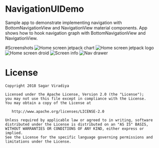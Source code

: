 # NavigationUIDemo
Sample app to demonstrate implementing navigation with BottomNavigationView and NavigationView material components. App shows how to hook navigation graph with BottomNavigationView and NavigationView.

#Screenshots
![Home screen jetpack chart](https://github.com/sagar-viradiya/NavigationUIDemo/blob/master/screenshots/app_screenshot_one.png "Home screen jetpack chart")
![Home screen jetpack logo](https://github.com/sagar-viradiya/NavigationUIDemo/blob/master/screenshots/app_screenshot_two.png "Home screen jetpack logo")
![Home screen droid](https://github.com/sagar-viradiya/NavigationUIDemo/blob/master/screenshots/app_screenshot_three.png "Home screen droid")
![Screen info](https://github.com/sagar-viradiya/NavigationUIDemo/blob/master/screenshots/app_screenshot_four.png "Screen info")
![Nav drawer](https://github.com/sagar-viradiya/NavigationUIDemo/blob/master/screenshots/app_screenshot_five.png "Nav drawer")

# License

```
Copyright 2018 Sagar Viradiya

Licensed under the Apache License, Version 2.0 (the "License");
you may not use this file except in compliance with the License.
You may obtain a copy of the License at

   http://www.apache.org/licenses/LICENSE-2.0

Unless required by applicable law or agreed to in writing, software
distributed under the License is distributed on an "AS IS" BASIS,
WITHOUT WARRANTIES OR CONDITIONS OF ANY KIND, either express or implied.
See the License for the specific language governing permissions and
limitations under the License.
```

